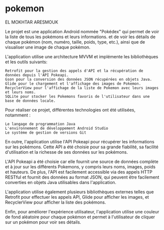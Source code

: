 # pokemon
EL MOKHTAR ARESMOUK

Le projet est une application Android nommée "Pokédex" qui permet de voir la liste de tous les pokémons et leurs informations. et de voir les détails de chaque pokémon (nom, numéro, taille, poids, type, etc.), ainsi que de visualiser une image de chaque pokémon.

L'application utilise une architecture MVVM et implémente les bibliothèques et les outils suivants:

    Retrofit pour la gestion des appels d'API et la récupération de données depuis l'API Pokeapi.
    Gson pour la conversion des données JSON récupérées en objets Java.
    Glide pour le chargement et l'affichage des images de Pokemon.
    RecyclerView pour l'affichage de la liste de Pokemon avec leurs images et leurs noms.
    SQLite pour stocker les Pokemons favoris de l'utilisateur dans une base de données locale.

Pour réaliser ce projet, différentes technologies ont été utilisées, notamment :

    Le langage de programmation Java
    L'environnement de développement Android Studio
    Le système de gestion de versions Git
    
En outre, l'application utilise l'API Pokeapi pour récupérer les informations sur les pokémons. Cette API a été choisie pour sa grande fiabilité, sa facilité d'utilisation et la richesse de ses données sur les pokémons.

L'API Pokeapi a été choisie car elle fournit une source de données complète et à jour sur les différents Pokemons, y compris leurs noms, images, poids et hauteurs. De plus, l'API est facilement accessible via des appels HTTP RESTful et fournit des données au format JSON, qui peuvent être facilement converties en objets Java utilisables dans l'application.

L'application utilise également plusieurs bibliothèques externes telles que Retrofit pour effectuer les appels API, Glide pour afficher les images, et RecyclerView pour afficher la liste des pokémons.

Enfin, pour améliorer l'expérience utilisateur, l'application utilise une couleur de fond aléatoire pour chaque pokémon et permet à l'utilisateur de cliquer sur un pokémon pour voir ses détails.
